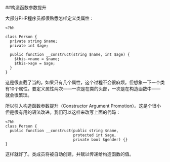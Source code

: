 ##构造函数参数提升

大部分PHP程序员都很熟悉怎样定义类属性：

```
<?hh

class Person {
  private string $name;
  private int $age;

  public function __construct(string $name, int $age) {
    $this->name = $name;
    $this->age = $age;
  }
}
```
这是很直截了当的。如果只有几个属性，这个过程不会很麻烦。但想象一下一个类有10个属性。要定义属性两次——一次是在类的头部，一次是在构造函数中——就会很繁琐。

所以引入构造函数参数提升（Constructor Argument Promotion）。这是个很小但是很有用的语法改进。我们可以这样来改写上面的代码：

```
<?hh
class Person {
  public function __construct(public string $name,
                              protected int $age,
                              private bool $gender) {}
}
```
这样就好了。类成员将被自动创建，并赋以传递给构造函数的值。
